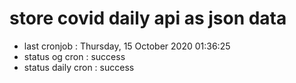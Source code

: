 # store covid daily api as json data

- last cronjob : Thursday, 15 October 2020 01:36:25
- status og cron : success
- status daily cron : success
      
      